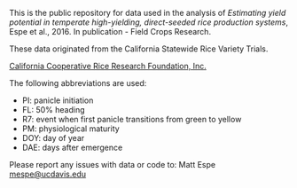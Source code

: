 This is the public repository for data used in the analysis of _Estimating yield potential in temperate high-yielding, direct-seeded rice production systems_, Espe et al., 2016. In publication - Field Crops Research.

These data originated from the California Statewide Rice Variety Trials. 

[California Cooperative Rice Research Foundation, Inc.](http://www.crrf.org/)

The following abbreviations are used:

  * PI: panicle initiation
  * FL: 50% heading
  * R7: event when first panicle transitions from green to yellow
  * PM: physiological maturity
  * DOY: day of year
  * DAE: days after emergence


Please report any issues with data or code to: Matt Espe <mespe@ucdavis.edu>
